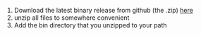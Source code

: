 1. Download the latest binary release from github (the .zip) [here](https://github.com/ContentMine/ami-plugin/releases)
1. unzip all files to somewhere convenient
1. Add the bin directory that you unzipped to your path